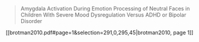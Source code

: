 > Amygdala Activation During Emotion Processing of Neutral Faces in Children With Severe Mood Dysregulation Versus ADHD or Bipolar Disorder

[[brotman2010.pdf#page=1&selection=291,0,295,45|brotman2010, page 1]]